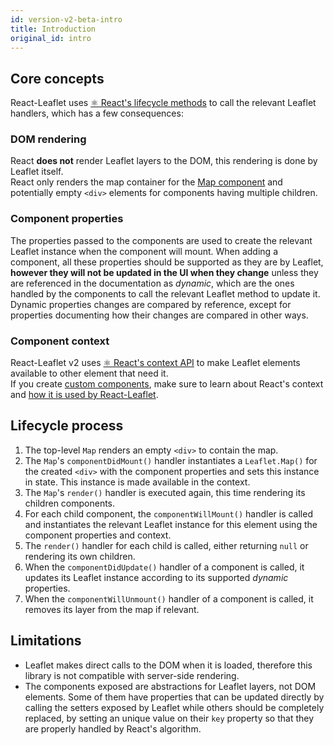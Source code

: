 ```yaml
---
id: version-v2-beta-intro
title: Introduction
original_id: intro
---
```


## Core concepts

React-Leaflet uses
[⚛️ React's lifecycle methods](https://reactjs.org/docs/react-component.html#the-component-lifecycle)
to call the relevant Leaflet handlers, which has a few consequences:

### DOM rendering

React **does not** render Leaflet layers to the DOM, this rendering is done by
Leaflet itself.\
React only renders the map container for the [Map component](components.md#map) and
potentially empty `<div>` elements for components having multiple children.

### Component properties

The properties passed to the components are used to create the relevant Leaflet
instance when the component will mount. When adding a component, all these
properties should be supported as they are by Leaflet, **however they will not
be updated in the UI when they change** unless they are referenced in the
documentation as _dynamic_, which are the ones handled by the components to call
the relevant Leaflet method to update it.\
Dynamic properties changes are compared by reference, except for properties documenting
how their changes are compared in other ways.

### Component context

React-Leaflet v2 uses [⚛️ React's context API](https://reactjs.org/docs/context.html) to make
Leaflet elements available to other element that need it.\
If you create [custom components](custom-components.md), make sure to learn about React's context and [how it is used by React-Leaflet](context.md).

## Lifecycle process

1.  The top-level `Map` renders an empty `<div>` to contain the map.
1.  The `Map`'s `componentDidMount()` handler instantiates a `Leaflet.Map()` for
    the created `<div>` with the component properties and sets this instance in
    state. This instance is made available in the context.
1.  The `Map`'s `render()` handler is executed again, this time rendering its
    children components.
1.  For each child component, the `componentWillMount()` handler is called and
    instantiates the relevant Leaflet instance for this element using the
    component properties and context.
1.  The `render()` handler for each child is called, either returning `null` or
    rendering its own children.
1.  When the `componentDidUpdate()` handler of a component is called, it updates
    its Leaflet instance according to its supported _dynamic_ properties.
1.  When the `componentWillUnmount()` handler of a component is called, it
    removes its layer from the map if relevant.

## Limitations

* Leaflet makes direct calls to the DOM when it is loaded, therefore this
  library is not compatible with server-side rendering.
* The components exposed are abstractions for Leaflet layers, not DOM elements.
  Some of them have properties that can be updated directly by calling the
  setters exposed by Leaflet while others should be completely replaced, by
  setting an unique value on their `key` property so that they are properly
  handled by React's algorithm.
